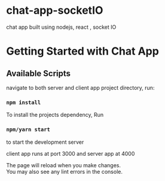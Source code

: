# chat-app-socketIO
chat app built using nodejs, react , socket IO

# Getting Started with Chat App

## Available Scripts

navigate to both server and client app project directory, run:


### `npm install`

To install the projects dependency, Run

### `npm/yarn start`

to start the development server

client app runs at port 3000 and server app at 4000

The page will reload when you make changes.\
You may also see any lint errors in the console.

